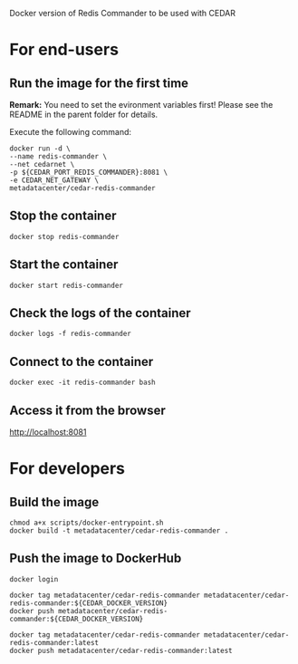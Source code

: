 Docker version of Redis Commander to be used with CEDAR

# For end-users

## Run the image for the first time

**Remark:** You need to set the evironment variables first! Please see the README in the parent folder for details.

Execute the following command:

````
docker run -d \
--name redis-commander \
--net cedarnet \
-p ${CEDAR_PORT_REDIS_COMMANDER}:8081 \
-e CEDAR_NET_GATEWAY \
metadatacenter/cedar-redis-commander
````

## Stop the container

    docker stop redis-commander

## Start the container

    docker start redis-commander

## Check the logs of the container

    docker logs -f redis-commander

## Connect to the container

    docker exec -it redis-commander bash

## Access it from the browser

[http://localhost:8081]()

# For developers

## Build the image

````
chmod a+x scripts/docker-entrypoint.sh
docker build -t metadatacenter/cedar-redis-commander .
````

## Push the image to DockerHub

````
docker login

docker tag metadatacenter/cedar-redis-commander metadatacenter/cedar-redis-commander:${CEDAR_DOCKER_VERSION}
docker push metadatacenter/cedar-redis-commander:${CEDAR_DOCKER_VERSION}

docker tag metadatacenter/cedar-redis-commander metadatacenter/cedar-redis-commander:latest
docker push metadatacenter/cedar-redis-commander:latest
````